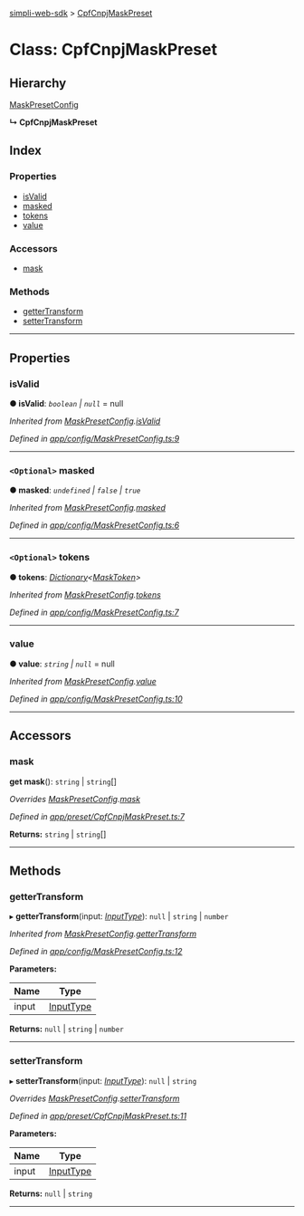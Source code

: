 [simpli-web-sdk](../README.md) > [CpfCnpjMaskPreset](../classes/cpfcnpjmaskpreset.md)

# Class: CpfCnpjMaskPreset

## Hierarchy

 [MaskPresetConfig](maskpresetconfig.md)

**↳ CpfCnpjMaskPreset**

## Index

### Properties

* [isValid](cpfcnpjmaskpreset.md#isvalid)
* [masked](cpfcnpjmaskpreset.md#masked)
* [tokens](cpfcnpjmaskpreset.md#tokens)
* [value](cpfcnpjmaskpreset.md#value)

### Accessors

* [mask](cpfcnpjmaskpreset.md#mask)

### Methods

* [getterTransform](cpfcnpjmaskpreset.md#gettertransform)
* [setterTransform](cpfcnpjmaskpreset.md#settertransform)

---

## Properties

<a id="isvalid"></a>

###  isValid

**● isValid**: *`boolean` \| `null`* =  null

*Inherited from [MaskPresetConfig](maskpresetconfig.md).[isValid](maskpresetconfig.md#isvalid)*

*Defined in [app/config/MaskPresetConfig.ts:9](https://github.com/simplitech/simpli-web-sdk/blob/77f6425/src/app/config/MaskPresetConfig.ts#L9)*

___
<a id="masked"></a>

### `<Optional>` masked

**● masked**: *`undefined` \| `false` \| `true`*

*Inherited from [MaskPresetConfig](maskpresetconfig.md).[masked](maskpresetconfig.md#masked)*

*Defined in [app/config/MaskPresetConfig.ts:6](https://github.com/simplitech/simpli-web-sdk/blob/77f6425/src/app/config/MaskPresetConfig.ts#L6)*

___
<a id="tokens"></a>

### `<Optional>` tokens

**● tokens**: *[Dictionary](../interfaces/dictionary.md)<[MaskToken](../interfaces/masktoken.md)>*

*Inherited from [MaskPresetConfig](maskpresetconfig.md).[tokens](maskpresetconfig.md#tokens)*

*Defined in [app/config/MaskPresetConfig.ts:7](https://github.com/simplitech/simpli-web-sdk/blob/77f6425/src/app/config/MaskPresetConfig.ts#L7)*

___
<a id="value"></a>

###  value

**● value**: *`string` \| `null`* =  null

*Inherited from [MaskPresetConfig](maskpresetconfig.md).[value](maskpresetconfig.md#value)*

*Defined in [app/config/MaskPresetConfig.ts:10](https://github.com/simplitech/simpli-web-sdk/blob/77f6425/src/app/config/MaskPresetConfig.ts#L10)*

___

## Accessors

<a id="mask"></a>

###  mask

**get mask**(): `string` \| `string`[]

*Overrides [MaskPresetConfig](maskpresetconfig.md).[mask](maskpresetconfig.md#mask)*

*Defined in [app/preset/CpfCnpjMaskPreset.ts:7](https://github.com/simplitech/simpli-web-sdk/blob/77f6425/src/app/preset/CpfCnpjMaskPreset.ts#L7)*

**Returns:** `string` \| `string`[]

___

## Methods

<a id="gettertransform"></a>

###  getterTransform

▸ **getterTransform**(input: *[InputType](../#inputtype)*): `null` \| `string` \| `number`

*Inherited from [MaskPresetConfig](maskpresetconfig.md).[getterTransform](maskpresetconfig.md#gettertransform)*

*Defined in [app/config/MaskPresetConfig.ts:12](https://github.com/simplitech/simpli-web-sdk/blob/77f6425/src/app/config/MaskPresetConfig.ts#L12)*

**Parameters:**

| Name | Type |
| ------ | ------ |
| input | [InputType](../#inputtype) |

**Returns:** `null` \| `string` \| `number`

___
<a id="settertransform"></a>

###  setterTransform

▸ **setterTransform**(input: *[InputType](../#inputtype)*): `null` \| `string`

*Overrides [MaskPresetConfig](maskpresetconfig.md).[setterTransform](maskpresetconfig.md#settertransform)*

*Defined in [app/preset/CpfCnpjMaskPreset.ts:11](https://github.com/simplitech/simpli-web-sdk/blob/77f6425/src/app/preset/CpfCnpjMaskPreset.ts#L11)*

**Parameters:**

| Name | Type |
| ------ | ------ |
| input | [InputType](../#inputtype) |

**Returns:** `null` \| `string`

___

